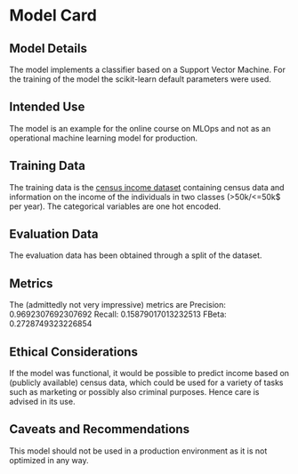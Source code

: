 # Model Card

## Model Details
The model implements a classifier based on a Support Vector Machine. For the training of the model the scikit-learn default parameters were used.

## Intended Use
The model is an example for the online course on MLOps and not as an operational machine learning model for production.

## Training Data
The training data is the [census income dataset](https://archive.ics.uci.edu/ml/datasets/census+income) containing census data and information on the income of the individuals in two classes (>50k/<=50k$ per year).
The categorical variables are one hot encoded. 

## Evaluation Data
The evaluation data has been obtained through a split of the dataset.

## Metrics
The (admittedly not very impressive) metrics are
Precision: 0.9692307692307692
Recall: 0.15879017013232513
FBeta: 0.2728749323226854


## Ethical Considerations
If the model was functional, it would be possible to predict income based on (publicly available) census data, which could be used for a variety of tasks such as marketing or possibly also criminal purposes. Hence care is advised in its use.

## Caveats and Recommendations
This model should not be used in a production environment as it is not optimized in any way.
